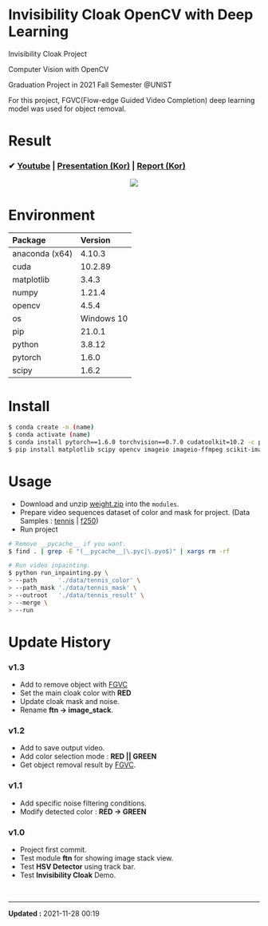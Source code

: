 # Invisibility Cloak OpenCV with Deep Learning

Invisibility Cloak Project

Computer Vision with OpenCV

Graduation Project in 2021 Fall Semester @UNIST

For this project, FGVC(Flow-edge Guided Video Completion) deep learning model was used for object removal.


# Result

### ✔ [Youtube](https://youtu.be/G4LIoRuKcas) | [Presentation (Kor)](Invisibility_Cloak_Presentation.pdf) | [Report (Kor)](/result/Invisibility_Cloak_Report.md)

<div align="center">
    <img src="/result/v1.3_compare_min.gif">
</div>


# Environment

| Package        | Version    |
| :------        | :------    |
| anaconda (x64) | 4.10.3     |
| cuda           | 10.2.89    |
| matplotlib     | 3.4.3      |
| numpy          | 1.21.4     |
| opencv         | 4.5.4      |
| os             | Windows 10 |
| pip            | 21.0.1     |
| python         | 3.8.12     |
| pytorch        | 1.6.0      |
| scipy          | 1.6.2      |


# Install

```sh
$ conda create -n (name)
$ conda activate (name)
$ conda install pytorch==1.6.0 torchvision==0.7.0 cudatoolkit=10.2 -c pytorch
$ pip install matplotlib scipy opencv imageio imageio-ffmpeg scikit-image imutils
```


# Usage

- Download and unzip [weight.zip](https://filedn.com/ldHU78JSYWjSTua64JhwbGm/GitHub/invisibility-cloak/weight.zip) into the `modules`.
- Prepare video sequences dataset of color and mask for project.
  (Data Samples : [tennis](https://filedn.com/ldHU78JSYWjSTua64JhwbGm/GitHub/invisibility-cloak/data_tennis.zip) | [f250](https://filedn.com/ldHU78JSYWjSTua64JhwbGm/GitHub/invisibility-cloak/data_f250.zip))
- Run project

```sh
# Remove __pycache__ if you want.
$ find . | grep -E "(__pycache__|\.pyc|\.pyo$)" | xargs rm -rf

# Run video inpainting.
$ python run_inpainting.py \
> --path      './data/tennis_color' \
> --path_mask './data/tennis_mask' \
> --outroot   './data/tennis_result' \
> --merge \
> --run
```


# Update History

### v1.3

- Add to remove object with [FGVC](https://github.com/vt-vl-lab/FGVC)
- Set the main cloak color with **RED**
- Update cloak mask and noise.
- Rename **ftn -> image_stack**.

### v1.2

- Add to save output video.
- Add color selection mode : **RED || GREEN**
- Get object removal result by [FGVC](https://github.com/vt-vl-lab/FGVC).

### v1.1

- Add specific noise filtering conditions.
- Modify detected color : **RED -> GREEN**

### v1.0

- Project first commit.
- Test module **ftn** for showing image stack view.
- Test **HSV Detector** using track bar.
- Test **Invisibility Cloak** Demo.


<br>

---
**Updated :** 2021-11-28 00:19
